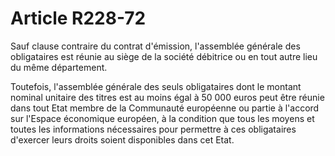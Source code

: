 # Article R228-72

Sauf clause contraire du contrat d'émission, l'assemblée générale des obligataires est réunie au siège de la société débitrice ou en tout autre lieu du même département.

Toutefois, l'assemblée générale des seuls obligataires dont le montant nominal unitaire des titres est au moins égal à 50 000 euros peut être réunie dans tout Etat membre de la Communauté européenne ou partie à l'accord sur l'Espace économique européen, à la condition que tous les moyens et toutes les informations nécessaires pour permettre à ces obligataires d'exercer leurs droits soient disponibles dans cet Etat.
